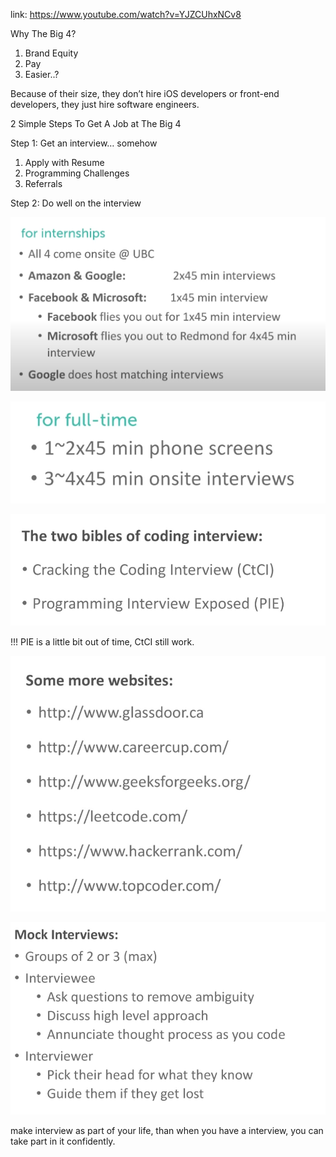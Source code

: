 link: https://www.youtube.com/watch?v=YJZCUhxNCv8

Why The Big 4?

1. Brand Equity
2. Pay
3. Easier..?

Because of their size, they don’t hire iOS developers or front-end developers, they just hire software engineers.

2 Simple Steps To Get A Job at The Big 4

Step 1: Get an interview… somehow

1. Apply with Resume
2. Programming Challenges
3. Referrals

Step 2: Do well on the interview

![interships](../pictures/interships.png)

![full-time](../pictures/full-time.png)

![bibles](../pictures/bibles.png)

!!! PIE is a little bit out of time, CtCI still work.

![coding-websites](../pictures/coding-websites.png)

![mock-interview](../pictures/mock-interview.png)

make interview as part of your life, than when you have a interview, you can take part in it confidently.